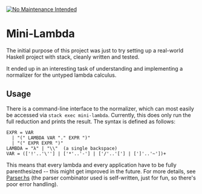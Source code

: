 [![No Maintenance Intended](http://unmaintained.tech/badge.svg)](http://unmaintained.tech/)

# Mini-Lambda #

The initial purpose of this project was just to try setting up a real-world Haskell project with stack, cleanly written and tested.

It ended up in an interesting task of understanding and implementing a normalizer for the untyped lambda calculus.

## Usage ##

There is a command-line interface to the normalizer, which can most easily be accessed via `stack exec mini-lambda`. Currently, this does only run the full reduction and prints the result. The syntax is defined as follows:

    EXPR = VAR
      | "(" LAMBDA VAR "." EXPR ")"
      | "(" EXPR EXPR ")"
    LAMBDA = "λ" | "\\"  (a single backspace)
    VAR = (['!'..'\''] | ['*'..'-'] | ['/'..'['] | [']'..'~'])+

This means that every lambda and every application have to be fully parenthesized -- this might get improved in the future. For more details, see [Parser.hs](https://github.com/phipsgabler/mini-lambda/blob/master/src/MiniLambda/Parser.hs) (the parser combinator used is self-written, just for fun, so there's poor error handling).
